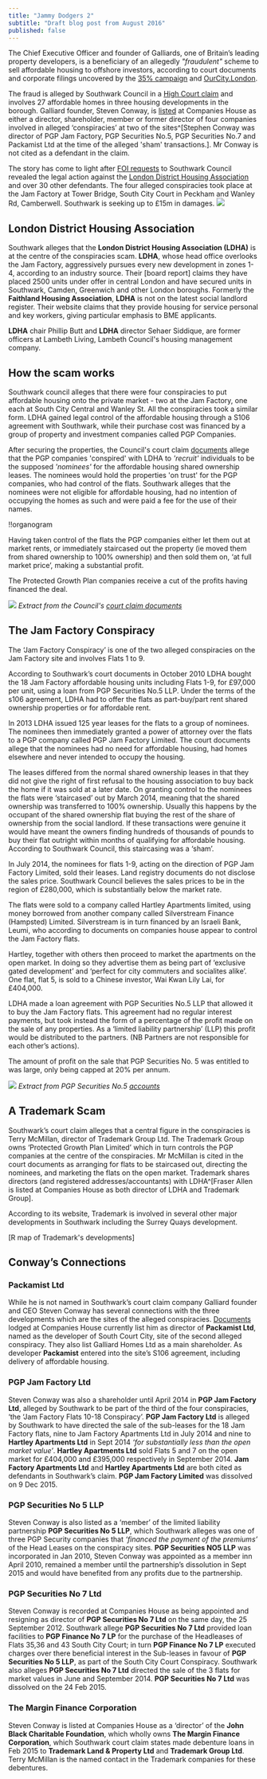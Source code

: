 ```yaml
---
title: "Jammy Dodgers 2"
subtitle: "Draft blog post from August 2016"
published: false
---
```

The Chief Executive Officer and founder of Galliards, one of Britain’s leading property developers, is a beneficiary of an allegedly _"fraudulent"_ scheme to sell affordable housing to offshore investors, according to court documents and corporate filings uncovered by the [35% campaign](http://35percent.org) and [OurCity.London](http://ourcity.london).

The fraud is alleged by Southwark Council in a [High Court claim](http://35percent.org/img/2016poc.pdf) and involves 27 affordable homes in three housing developments in the borough.  Galliard founder, Steven Conway, is [listed](https://beta.companieshouse.gov.uk/officers/p--y1bVdFV0XhrlVzfLKQoAhi0c/appointments) at Companies House as either a director, shareholder, member or former director of four companies involved in alleged ‘conspiracies’ at two of the sites^[Stephen Conway was director of PGP Jam Factory, PGP Securities No.5, PGP Securities No.7 and Packamist Ltd at the time of the alleged 'sham' transactions.]. Mr Conway is not cited as a defendant in the claim. 

The story has come to light after [FOI requests](https://www.whatdotheyknow.com/request/hartleys_jam_factory_redevelopme) to Southwark Council revealed the legal action against the [London District Housing Association](http://www.londondha.com/) and over 30 other defendants. The four alleged conspiracies took place at the Jam Factory at Tower Bridge, South City Court in Peckham and Wanley Rd, Camberwell. Southwark is seeking up to £15m in damages. 
![](http://35percent.org/img/courtclaim.png)

## London District Housing Association
Southwark alleges that the __London District Housing Association (LDHA)__ is at the centre of the conspiracies scam. __LDHA__, whose head office overlooks the Jam Factory, aggressively pursues every new development in zones 1-4, according to an industry source. Their [board report] claims they have placed 2500 units under offer in central London and have secured units in Southwark, Camden, Greenwich and other London boroughs. Formerly the __Faithland Housing Association__, __LDHA__ is not on the latest social landlord register. Their website claims that they provide housing for service personal and key workers, giving particular emphasis to BME applicants. 

__LDHA__ chair Phillip Butt and __LDHA__ director Sehaer Siddique, are former officers at Lambeth Living, Lambeth Council's housing management company.

## How the scam works
Southwark council alleges that there were four conspiracies to put affordable housing onto the private market - two at the Jam Factory, one each at South City Central and Wanley St. All the conspiracies took a similar form. LDHA gained legal control of the affordable housing through a S106 agreement with Southwark, while their purchase cost was financed by a group of property and investment companies called PGP Companies.

After securing the properties, the Council's court claim [documents](http://35percent.org/img/2016poc.pdf) allege that the PGP companies 'conspired' with LDHA to _'recruit'_ individuals to be the supposed _'nominees'_ for the affordable housing shared ownership leases. The nominees would hold the properties 'on trust' for the PGP companies, who had control of the flats. Southwark alleges that the nominees were not eligible for affordable housing, had no intention of occupying the homes as such and were paid a fee for the use of their names.

!!organogram

Having taken control of the flats the PGP companies either let them out at market rents, or immediately staircased out the property (ie moved them from shared ownership to 100% ownership) and then sold them on, ‘at full market price’, making a substantial profit.

The Protected Growth Plan companies receive a cut of the profits having financed the deal. 

![](http://35percent.org/img/2016poc.png)
*Extract from the Council's [court claim documents](http://35percent.org/img/2016poc.pdf)*

## The Jam Factory Conspiracy
The ‘Jam Factory Conspiracy’ is one of the two alleged conspiracies on the Jam Factory site and involves Flats 1 to 9. 

According to Southwark’s court documents in October 2010 LDHA bought the 18 Jam Factory affordable housing units including Flats 1-9, for £97,000 per unit, using a loan from PGP Securities No.5 LLP. Under the terms of the s106 agreement, LDHA had to offer the flats as part-buy/part rent shared ownership properties or for affordable rent.

In 2013 LDHA issued 125 year leases for the flats to a group of nominees. The nominees then immediately granted a power of attorney over the flats to a PGP company called PGP Jam Factory Limited. The court documents allege that the nominees had no need for affordable housing, had homes elsewhere and never intended to occupy the housing.

The leases differed from the normal shared ownership leases in that they did not give the right of first refusal to the housing association to buy back the home if it was sold at a later date.
On granting control to the nominees the flats were ‘staircased’ out by March 2014, meaning that the shared ownership was transferred to 100% ownership. Usually this happens by the occupant of the shared ownership flat buying the rest of the share of ownership from the social landlord. If these transactions were genuine it would have meant the owners finding hundreds of thousands of pounds to buy their flat outright within months of qualifying for affordable housing. According to Southwark Council, this staircasing was a ‘sham’.

In July 2014, the nominees for flats 1-9, acting on the direction of PGP Jam Factory Limited, sold their leases. Land registry documents do not disclose the sales price. Southwark Council believes the sales prices to be in the region of £280,000, which is substantially below the market rate.

The flats were sold to a company called Hartley Apartments limited, using money borrowed from another company called Silverstream Finance (Hampsted) Limited. Silverstream is in turn financed by an Israeli Bank, Leumi, who according to documents on companies house appear to control the Jam Factory flats.

Hartley, together with others then proceed to market the apartments on the open market. In doing so they advertise them as being part of ‘exclusive gated development’ and ‘perfect for city commuters and socialites alike’. One flat, flat 5, is sold to a Chinese investor, Wai Kwan Lily Lai, for £404,000.

LDHA made a loan agreement with PGP Securities No.5 LLP that allowed it to buy the Jam Factory flats. This agreement had no regular interest payments, but took instead the form of a percentage of the profit made on the sale of any properties. As a ‘limited liability partnership’ (LLP) this profit would be distributed to the partners. (NB Partners are not responsible for each other’s actions).

The amount of profit on the sale that PGP Securities No. 5 was entitled to was large, only being capped at 20% per annum.

![](http://35percent.org/img/mortgageadvances.png)
*Extract from PGP Securities No.5 [accounts](https://beta.companieshouse.gov.uk/company/OC351956/filing-history/MzA0NDg4NDY5NGFkaXF6a2N4/document?format=pdf&download=0)*

## A Trademark Scam
Southwark’s court claim alleges that a central figure in the conspiracies is Terry McMillan, director of Trademark Group Ltd. The Trademark Group owns ‘Protected Growth Plan Limited’ which in turn controls the PGP companies at the centre of the conspiracies. Mr McMillan is cited in the court documents as arranging for flats to be staircased out, directing the nominees, and marketing the flats on the open market. Trademark shares directors (and registered addresses/accountants) with LDHA^[Fraser Allen is listed at Companies House as both director of LDHA and Trademark Group].

According to its website, Trademark is involved in several other major developments in Southwark including the Surrey Quays development. 

[R map of Trademark's developments]

## Conway’s Connections
### Packamist Ltd
While he is not named in Southwark’s court claim company Galliard founder and CEO Steven Conway has several connections with the three developments which are the sites of the alleged conspiracies. [Documents](https://beta.companieshouse.gov.uk/company/02850256/filing-history/MzE0NjI1NzcwOGFkaXF6a2N4/document?format=pdf&download=0) lodged at Companies House currently list him as director of __Packamist Ltd__, named as the developer of South Court City, site of the second alleged conspiracy. They also list Galliard Homes Ltd as a main shareholder. As developer __Packamist__ entered into the site’s S106 agreement, including delivery of affordable housing.

### PGP Jam Factory Ltd
Steven Conway was also a shareholder until April 2014 in __PGP Jam Factory Ltd__, alleged by Southwark to be part of the third of the four conspiracies, ‘the ‘Jam Factory Flats 10-18 Conspiracy’.
__PGP Jam Factory Ltd__ is alleged by Southwark to have directed the sale of the sub-leases for the 18 Jam Factory flats, nine to Jam Factory Apartments Ltd in July 2014 and nine to __Hartley Apartments Ltd__ in Sept 2014 _‘for substantially less than the open market value’_. __Hartley Apartments Ltd__ sold Flats 5 and 7 on the open market for £404,000 and £395,000 respectively in September 2014. __Jam Factory Apartments Ltd__ and __Hartley Apartments Ltd__ are both cited as defendants in Southwark’s claim. __PGP Jam Factory Limited__ was dissolved on 9 Dec 2015.

### PGP Securities No 5 LLP
Steven Conway is also listed as a ‘member’ of the limited liability partnership __PGP Securities No 5 LLP__, which Southwark alleges was one of three PGP Security companies that _‘financed the payment of the premiums’_ of the Head Leases on the conspiracy sites. __PGP Securities NO5 LLP__ was incorporated in Jan 2010, Steven Conway was appointed as a member inn April 2010, remained a member until the partnership’s dissolution in Sept 2015 and would have benefited from any profits due to the partnership.

### PGP Securities No 7 Ltd
Steven Conway is recorded at Companies House as being appointed and resigning as director of __PGP Securities No 7 Ltd__ on the same day, the 25 September 2012.
Southwark allege __PGP Securities No 7 Ltd__ provided loan facilities to __PGP Finance No 7 LP__ for the purchase of the Headleases of Flats 35,36 and 43 South City Court; in turn __PGP Finance No 7 LP__  executed charges over there beneficial interest in the Sub-leases in favour of __PGP Securities No 5 LLP__, as part of the South City Court Conspiracy. Southwark also alleges __PGP Securities No 7 Ltd__ directed the sale of the 3 flats for market values in June and September 2014. __PGP Securities No 7 Ltd__ was dissolved on the 24 Feb 2015.

### The Margin Finance Corporation
Steven Conway is listed at Companies House as a ‘director’ of the __John Black Charitable Foundation__, which wholly owns __The Margin Finance Corporation__, which Southwark court claim states made debenture loans in Feb 2015 to __Trademark Land & Property Ltd__ and __Trademark Group Ltd__.  Terry McMillan is the named contact in the Trademark companies for these debentures.
